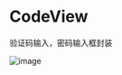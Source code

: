 # CodeView
验证码输入，密码输入框封装

![image](https://github.com/MengLiMing/CodeView/blob/master/CodeView.gif)
